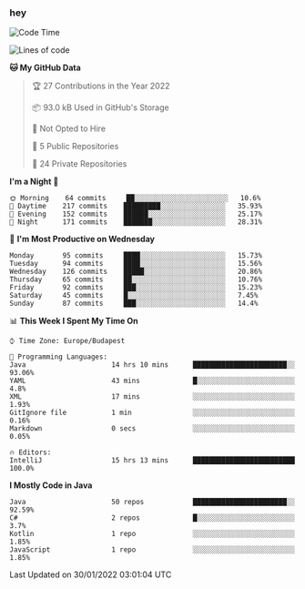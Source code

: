 ### hey

<!--START_SECTION:waka-->
![Code Time](http://img.shields.io/badge/Code%20Time-502%20hrs%2034%20mins-blue)

![Lines of code](https://img.shields.io/badge/From%20Hello%20World%20I%27ve%20Written-439%20Thousand%20lines%20of%20code-blue)

**🐱 My GitHub Data** 

> 🏆 27 Contributions in the Year 2022
 > 
> 📦 93.0 kB Used in GitHub's Storage 
 > 
> 🚫 Not Opted to Hire
 > 
> 📜 5 Public Repositories 
 > 
> 🔑 24 Private Repositories  
 > 
**I'm a Night 🦉** 

```text
🌞 Morning    64 commits     ██░░░░░░░░░░░░░░░░░░░░░░░   10.6% 
🌆 Daytime    217 commits    █████████░░░░░░░░░░░░░░░░   35.93% 
🌃 Evening    152 commits    ██████░░░░░░░░░░░░░░░░░░░   25.17% 
🌙 Night      171 commits    ███████░░░░░░░░░░░░░░░░░░   28.31%

```
📅 **I'm Most Productive on Wednesday** 

```text
Monday       95 commits     ████░░░░░░░░░░░░░░░░░░░░░   15.73% 
Tuesday      94 commits     ████░░░░░░░░░░░░░░░░░░░░░   15.56% 
Wednesday    126 commits    █████░░░░░░░░░░░░░░░░░░░░   20.86% 
Thursday     65 commits     ██░░░░░░░░░░░░░░░░░░░░░░░   10.76% 
Friday       92 commits     ███░░░░░░░░░░░░░░░░░░░░░░   15.23% 
Saturday     45 commits     █░░░░░░░░░░░░░░░░░░░░░░░░   7.45% 
Sunday       87 commits     ███░░░░░░░░░░░░░░░░░░░░░░   14.4%

```


📊 **This Week I Spent My Time On** 

```text
⌚︎ Time Zone: Europe/Budapest

💬 Programming Languages: 
Java                     14 hrs 10 mins      ███████████████████████░░   93.06% 
YAML                     43 mins             █░░░░░░░░░░░░░░░░░░░░░░░░   4.8% 
XML                      17 mins             ░░░░░░░░░░░░░░░░░░░░░░░░░   1.93% 
GitIgnore file           1 min               ░░░░░░░░░░░░░░░░░░░░░░░░░   0.16% 
Markdown                 0 secs              ░░░░░░░░░░░░░░░░░░░░░░░░░   0.05%

🔥 Editors: 
IntelliJ                 15 hrs 13 mins      █████████████████████████   100.0%

```

**I Mostly Code in Java** 

```text
Java                     50 repos            ███████████████████████░░   92.59% 
C#                       2 repos             █░░░░░░░░░░░░░░░░░░░░░░░░   3.7% 
Kotlin                   1 repo              ░░░░░░░░░░░░░░░░░░░░░░░░░   1.85% 
JavaScript               1 repo              ░░░░░░░░░░░░░░░░░░░░░░░░░   1.85%

```



 Last Updated on 30/01/2022 03:01:04 UTC
<!--END_SECTION:waka-->
